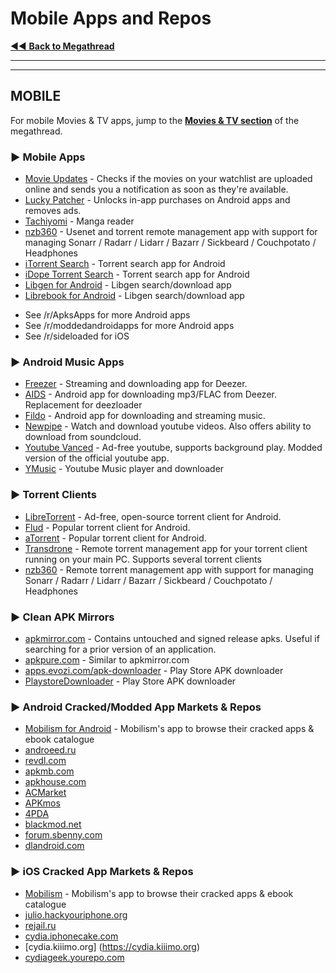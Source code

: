 # Mobile Apps and Repos

[◄◄ **Back to Megathread**](https://www.reddit.com/r/Piracy/wiki/megathread)

***

***

&#x20;

## MOBILE

&#x20;

For mobile Movies & TV apps, jump to the [**Movies & TV section**](https://www.reddit.com/r/Piracy/wiki/megathread/movies\_and\_tv) of the megathread.

### ► Mobile Apps

* [Movie Updates](https://play.google.com/?id=com.tashila.movieupdates) - Checks if the movies on your watchlist are uploaded online and sends you a notification as soon as they're available.
* [Lucky Patcher](https://www.luckypatchers.com/) - Unlocks in-app purchases on Android apps and removes ads.
* [Tachiyomi](https://github.com/inorichi/tachiyomi) - Manga reader
* [nzb360](https://play.google.com/store/apps/details?id=com.kevinforeman.nzb360) - Usenet and torrent remote management app with support for managing Sonarr / Radarr / Lidarr / Bazarr / Sickbeard / Couchpotato / Headphones
* [iTorrent Search](https://play.google.com/store/apps/details?id=com.icodelife.itorrentsearch) - Torrent search app for Android
* [iDope Torrent Search](https://idope.se/apk/down.html) - Torrent search app for Android
* [Libgen for Android](https://github.com/manuelvargastapia/libgen\_mobile\_app) - Libgen search/download app
* [Librebook for Android](https://github.com/bagaswastu/librebook) - Libgen search/download app

&#x20;

* See /r/ApksApps for more Android apps
* See /r/moddedandroidapps for more Android apps
* See /r/sideloaded for iOS

&#x20;

### ► Android Music Apps

* [Freezer](https://files.freezer.life) - Streaming and downloading app for Deezer.
* [AIDS](../../../r/deemix/) - Android app for downloading mp3/FLAC from Deezer. Replacement for deezloader
* [Fildo](https://fildo.net/android/en/) - Android app for downloading and streaming music.
* [Newpipe](https://newpipe.schabi.org/) - Watch and download youtube videos. Also offers ability to download from soundcloud.
* [Youtube Vanced](https://vancedapp.com/) - Ad-free youtube, supports background play. Modded version of the official youtube app.
* [YMusic](https://forum.xda-developers.com/android/apps-games/app-youtube-music-sound-stream-youtubes-t3399722) - Youtube Music player and downloader &#x20;

### ► Torrent Clients

* [LibreTorrent](https://play.google.com/store/apps/details?id=org.proninyaroslav.libretorrent) - Ad-free, open-source torrent client for Android.
* [Flud](https://play.google.com/store/apps/details?id=com.delphicoder.flud) - Popular torrent client for Android.
* [aTorrent](https://play.google.com/store/apps/details?id=com.mobilityflow.torrent) - Popular torrent client for Android.
* [Transdrone](https://f-droid.org/packages/org.transdroid.full/) - Remote torrent management app for your torrent client running on your main PC. Supports several torrent clients
* [nzb360](https://play.google.com/store/apps/details?id=com.kevinforeman.nzb360) - Remote torrent management app with support for managing Sonarr / Radarr / Lidarr / Bazarr / Sickbeard / Couchpotato / Headphones

&#x20;

### ► Clean APK Mirrors

* [apkmirror.com](https://www.apkmirror.com/) - Contains untouched and signed release apks. Useful if searching for a prior version of an application.
* [apkpure.com](https://apkpure.com/) - Similar to apkmirror.com
* [apps.evozi.com/apk-downloader](http://apps.evozi.com/apk-downloader/) - Play Store APK downloader
* [PlaystoreDownloader](https://github.com/ClaudiuGeorgiu/PlaystoreDownloader) - Play Store APK downloader

&#x20;

### ► Android Cracked/Modded App Markets & Repos

* [Mobilism for Android](https://forum.mobilism.org/viewtopic.php?f=398\&t=214777) - Mobilism's app to browse their cracked apps & ebook catalogue
* [androeed.ru](https://www.androeed.ru)
* [revdl.com](https://www.revdl.com/)
* [apkmb.com](https://apkmb.com/)
* [apkhouse.com](https://apkhouse.com/)
* [ACMarket](https://acmarket.net/)
* [APKmos](https://apkmos.com/)
* [4PDA](https://4pda.ru/forum/)
* [blackmod.net](https://blackmod.net/)
* [forum.sbenny.com](https://forum.sbenny.com/)
* [dlandroid.com](https://dlandroid.com/)

&#x20;

### ► iOS Cracked App Markets & Repos

* [Mobilism](https://forum.mobilism.org/viewforum.php?f=1\&sid=de0c8bc8562b4de21af5092ee62b8a86) - Mobilism's app to browse their cracked apps & ebook catalogue
* [julio.hackyouriphone.org](https://julio.hackyouriphone.org)
* [rejail.ru](https://rejail.ru/)
* [cydia.iphonecake.com](https://cydia.iphonecake.com)
* \[cydia.kiiimo.org] (https://cydia.kiiimo.org)
* [cydiageek.yourepo.com](https://cydiageek.yourepo.com/)

&#x20;
